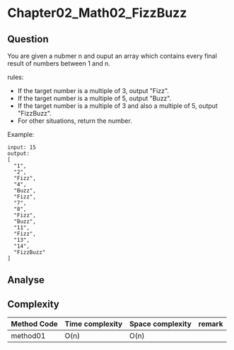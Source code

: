 # Chapter02_Math02_FizzBuzz

## Question

You are given a nubmer n and ouput an array which contains every final result of numbers between 1 and n.

rules:

- If the target number is a multiple of 3, output "Fizz".
- If the target number is a multiple of 5, output "Buzz".
- If the target number is a multiple of 3 and also a multiple of 5, output "FizzBuzz".
- For other situations, return the number.

Example:

```
input: 15
output:
[
  "1",
  "2",
  "Fizz",
  "4",
  "Buzz",
  "Fizz",
  "7",
  "8",
  "Fizz",
  "Buzz",
  "11",
  "Fizz",
  "13",
  "14",
  "FizzBuzz"
]
```

## Analyse

## Complexity

| Method Code | Time complexity | Space complexity | remark |
| ----------- | --------------- | ---------------- | ------ |
| method01    | O(n)            | O(n)             |        |
